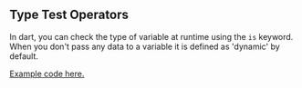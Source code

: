 ## Type Test Operators
In dart, you can check the type of variable at runtime using the `is` keyword. When you don't pass any data to a variable it is defined as 'dynamic' by default.

<a href="https://github.com/PranavBawgikar/dart-notes/blob/main/type-test-operators.dart">Example code here.</a>
